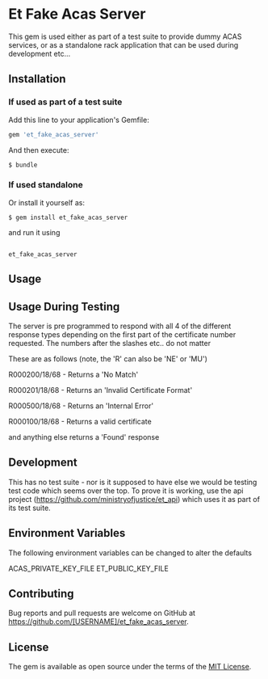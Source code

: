 # Et Fake Acas Server

This gem is used either as part of a test suite to provide dummy ACAS services, or as a standalone rack application that can
be used during development etc...

## Installation

### If used as part of a test suite

Add this line to your application's Gemfile:

```ruby
gem 'et_fake_acas_server'
```

And then execute:

    $ bundle

### If used standalone

Or install it yourself as:

    $ gem install et_fake_acas_server

and run it using

```

et_fake_acas_server

```
## Usage

## Usage During Testing

The server is pre programmed to respond with all 4 of the different response types depending on the first
part of the certificate number requested.  The numbers after the slashes etc.. do not matter

These are as follows (note, the 'R' can also be 'NE' or 'MU')

R000200/18/68 - Returns a 'No Match'

R000201/18/68 - Returns an 'Invalid Certificate Format'

R000500/18/68 - Returns an 'Internal Error'

R000100/18/68 - Returns a valid certificate

and anything else returns a 'Found' response

## Development

This has no test suite - nor is it supposed to have else we would be testing test code which seems over the top.
To prove it is working, use the api project (https://github.com/ministryofjustice/et_api) which uses it as part of
its test suite.

## Environment Variables

The following environment variables can be changed to alter the defaults

ACAS_PRIVATE_KEY_FILE
ET_PUBLIC_KEY_FILE

## Contributing

Bug reports and pull requests are welcome on GitHub at https://github.com/[USERNAME]/et_fake_acas_server.

## License

The gem is available as open source under the terms of the [MIT License](https://opensource.org/licenses/MIT).
